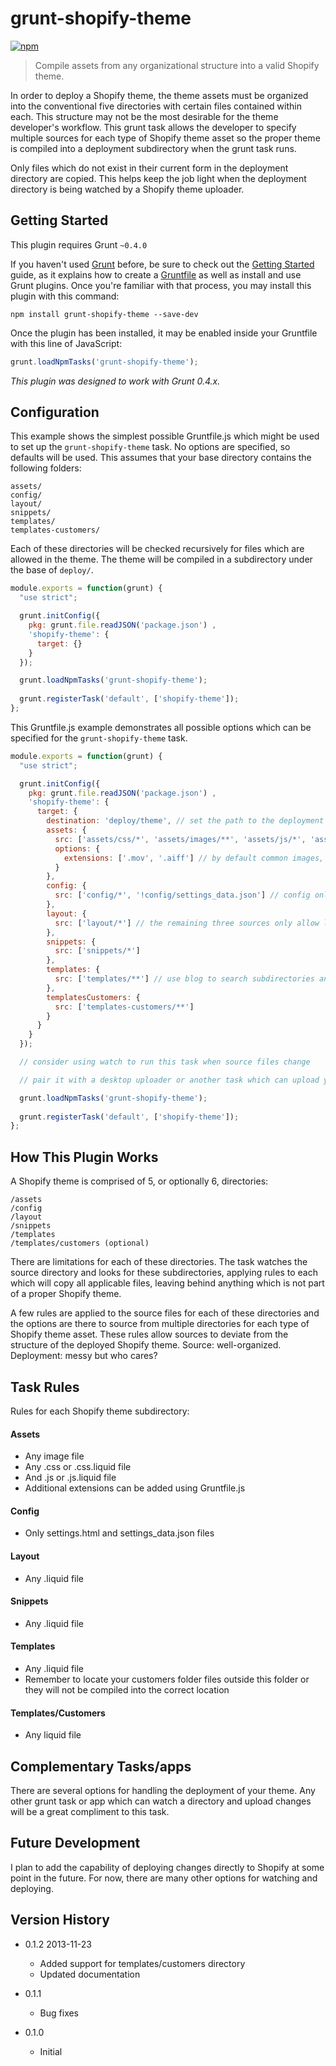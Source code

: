 # grunt-shopify-theme

[![npm](https://nodei.co/npm/grunt-shopify-theme.png?downloads=true&stars=true)](https://npmjs.org/package/grunt-shopify-theme)

> Compile assets from any organizational structure into a valid Shopify theme.

In order to deploy a Shopify theme, the theme assets must be organized into the conventional five directories with certain files contained within each. This structure may not be the most desirable for the theme developer's workflow. This grunt task allows the developer to specify multiple sources for each type of Shopify theme asset so the proper theme is compiled into a deployment subdirectory when the grunt task runs.

Only files which do not exist in their current form in the deployment directory are copied. This helps keep the job light when the deployment directory is being watched by a Shopify theme uploader.

## Getting Started
This plugin requires Grunt `~0.4.0`

If you haven't used [Grunt](http://gruntjs.com/) before, be sure to check out the [Getting Started](http://gruntjs.com/getting-started) guide, as it explains how to create a [Gruntfile](http://gruntjs.com/sample-gruntfile) as well as install and use Grunt plugins. Once you're familiar with that process, you may install this plugin with this command:

```shell
npm install grunt-shopify-theme --save-dev
```

Once the plugin has been installed, it may be enabled inside your Gruntfile with this line of JavaScript:

```js
grunt.loadNpmTasks('grunt-shopify-theme');
```

*This plugin was designed to work with Grunt 0.4.x.*

## Configuration
This example shows the simplest possible Gruntfile.js which might be used to set up the `grunt-shopify-theme` task. No options are specified, so defaults will be used. This assumes that your base directory contains the following folders:

```
assets/
config/
layout/
snippets/
templates/
templates-customers/
```

Each of these directories will be checked recursively for files which are allowed in the theme. The theme will be compiled in a subdirectory under the base of `deploy/`.

```javascript
module.exports = function(grunt) {
  "use strict";

  grunt.initConfig({
    pkg: grunt.file.readJSON('package.json') ,
    'shopify-theme': {
      target: {}
    }
  });

  grunt.loadNpmTasks('grunt-shopify-theme');
  
  grunt.registerTask('default', ['shopify-theme']);
};
```

This Gruntfile.js example demonstrates all possible options which can be specified for the `grunt-shopify-theme` task.

```javascript
module.exports = function(grunt) {
  "use strict";

  grunt.initConfig({
    pkg: grunt.file.readJSON('package.json') ,
    'shopify-theme': {
      target: {
        destination: 'deploy/theme', // set the path to the deployment directory, by default this is deploy/
        assets: {
          src: ['assets/css/*', 'assets/images/**', 'assets/js/*', 'assets/fonts/*'], // src assets from as many directories as you like, use blob (**) for recursive searching
          options: {
            extensions: ['.mov', '.aiff'] // by default common images, css, js or liquid files are allowed in the assets folder, you can allow additional extensions here
          }
        },
        config: {
          src: ['config/*', '!config/settings_data.json'] // config only allows settings.html and settings_data.json, if you render your settings.html with Jade or Haml, no worries about the other files ... this example also demonstrates the method that should be used for ignoring a file which may be present in the precompiled theme, remember that this file will be pruned if it is present in the destination folder
        },
        layout: {
          src: ['layout/*'] // the remaining three sources only allow liquid files
        },
        snippets: {
          src: ['snippets/*']
        },
        templates: {
          src: ['templates/**'] // use blog to search subdirectories and your directory structure can be as fancy as you wish
        },
        templatesCustomers: {
          src: ['templates-customers/**']
        }
      }
    }
  });

  // consider using watch to run this task when source files change

  // pair it with a desktop uploader or another task which can upload your files directly to shopify, just watch the deployment folder for changes

  grunt.loadNpmTasks('grunt-shopify-theme');
  
  grunt.registerTask('default', ['shopify-theme']);
};
```

## How This Plugin Works
A Shopify theme is comprised of 5, or optionally 6, directories:

```
/assets
/config
/layout
/snippets
/templates
/templates/customers (optional)
```

There are limitations for each of these directories. The task watches the source directory and looks for these subdirectories, applying rules to each which will copy all applicable files, leaving behind anything which is not part of a proper Shopify theme.

A few rules are applied to the source files for each of these directories and the options are there to source from multiple directories for each type of Shopify theme asset. These rules allow sources to deviate from the structure of the deployed Shopify theme. Source: well-organized. Deployment: messy but who cares?

## Task Rules
Rules for each Shopify theme subdirectory:

#### Assets
+ Any image file
+ Any .css or .css.liquid file
+ And .js or .js.liquid file
+ Additional extensions can be added using Gruntfile.js

#### Config
+ Only settings.html and settings_data.json files

#### Layout
+ Any .liquid file

#### Snippets
+ Any .liquid file

#### Templates
+ Any .liquid file
+ Remember to locate your customers folder files outside this folder or they will not be compiled into the correct location

#### Templates/Customers
+ Any liquid file

## Complementary Tasks/apps
There are several options for handling the deployment of your theme. Any other grunt task or app which can watch a directory and upload changes will be a great compliment to this task.

## Future Development
I plan to add the capability of deploying changes directly to Shopify at some point in the future. For now, there are many other options for watching and deploying.

## Version History

+ 0.1.2 2013-11-23
  + Added support for templates/customers directory
  + Updated documentation

+ 0.1.1
  + Bug fixes

+ 0.1.0
  + Initial

